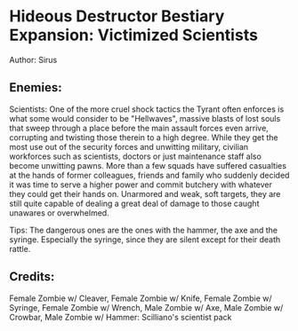 # Hideous Destructor Bestiary Expansion: Victimized Scientists

Author: Sirus

## Enemies:

Scientists: One of the more cruel shock tactics the Tyrant often enforces is what some would consider to be "Hellwaves", massive blasts of lost souls that sweep through a place before the main assault forces even arrive, corrupting and twisting those therein to a high degree.  While they get the most use out of the security forces and unwitting military, civilian workforces such as scientists, doctors or just maintenance staff also become unwitting pawns.  More than a few squads have suffered casualties at the hands of former colleagues, friends and family who suddenly decided it was time to serve a higher power and commit butchery with whatever they could get their hands on.  Unarmored and weak, soft targets, they are still quite capable of dealing a great deal of damage to those caught unawares or overwhelmed.

Tips: The dangerous ones are the ones with the hammer, the axe and the syringe.  Especially the syringe, since they are silent except for their death rattle.

## Credits:

Female Zombie w/ Cleaver, Female Zombie w/ Knife, Female Zombie w/ Syringe, Female Zombie w/ Wrench, Male Zombie w/ Axe, Male Zombie w/ Crowbar, Male Zombie w/ Hammer: Scilliano's scientist pack
